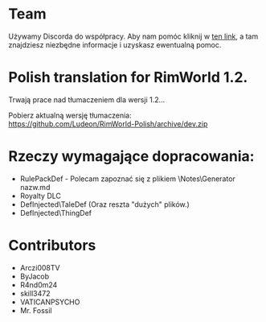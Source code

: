 # Team
Używamy Discorda do współpracy. Aby nam pomóc kliknij w [ten link](https://discord.gg/BPkDRh9), a tam znajdziesz niezbędne informacje i uzyskasz ewentualną pomoc.

# Polish translation for RimWorld 1.2.
Trwają prace nad tłumaczeniem dla wersji 1.2...  

Pobierz aktualną wersję tłumaczenia:  
https://github.com/Ludeon/RimWorld-Polish/archive/dev.zip

# Rzeczy wymagające dopracowania:  
* RulePackDef - Polecam zapoznać się z plikiem \Notes\Generator nazw.md 
* Royalty DLC 
* DefInjected\TaleDef (Oraz reszta "dużych" plików.)
* DefInjected\ThingDef

# Contributors
* Arczi008TV
* ByJacob  
* R4nd0m24  
* skill3472
* VATICANPSYCHO  
* Mr. Fossil